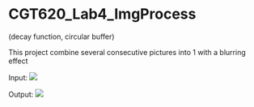 # CGT620_Lab4_ImgProcess
 (decay function, circular buffer)
 
This project combine several consecutive pictures into 1 with a blurring effect


Input:
![](ImageProcessing/source.gif)

Output:
![](ImageProcessing/outPut.gif)
